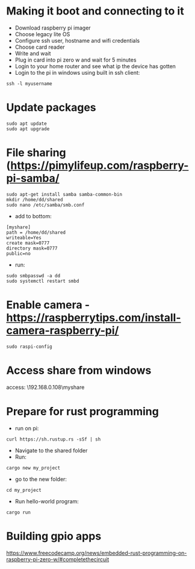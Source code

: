 # Making it boot and connecting to it

- Download raspberry pi imager
- Choose legacy lite OS
- Configure ssh user, hostname and wifi credentials
- Choose card reader
- Write and wait
- Plug in card into pi zero w and wait for 5 minutes
- Login to your home router and see what ip the device has gotten
- Login to the pi in windows using built in ssh client:
```
ssh -l myusername
```

# Update packages
```
sudo apt update
sudo apt upgrade
```

# File sharing (https://pimylifeup.com/raspberry-pi-samba/
```
sudo apt-get install samba samba-common-bin
mkdir /home/dd/shared
sudo nano /etc/samba/smb.conf
```

- add to bottom:
```
[myshare]
path = /home/dd/shared
writeable=Yes
create mask=0777
directory mask=0777
public=no
```

- run:
```
sudo smbpasswd -a dd
sudo systemctl restart smbd
```

# Enable camera - https://raspberrytips.com/install-camera-raspberry-pi/
```
sudo raspi-config
```

# Access share from windows
access: \\192.168.0.108\myshare

# Prepare for rust programming
- run on pi:

```
curl https://sh.rustup.rs -sSf | sh
```

- Navigate to the shared folder
- Run:
```
cargo new my_project
```

- go to the new folder:
```
cd my_project
```

- Run hello-world program:
```
cargo run
```

# Building gpio apps

https://www.freecodecamp.org/news/embedded-rust-programming-on-raspberry-pi-zero-w/#completethecircuit
